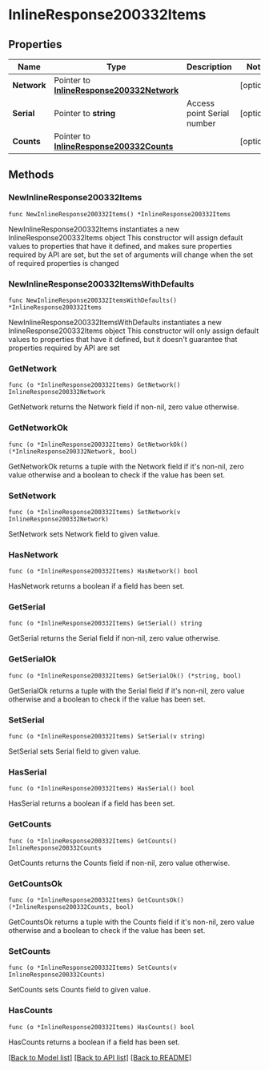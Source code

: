 # InlineResponse200332Items

## Properties

Name | Type | Description | Notes
------------ | ------------- | ------------- | -------------
**Network** | Pointer to [**InlineResponse200332Network**](InlineResponse200332Network.md) |  | [optional] 
**Serial** | Pointer to **string** | Access point Serial number | [optional] 
**Counts** | Pointer to [**InlineResponse200332Counts**](InlineResponse200332Counts.md) |  | [optional] 

## Methods

### NewInlineResponse200332Items

`func NewInlineResponse200332Items() *InlineResponse200332Items`

NewInlineResponse200332Items instantiates a new InlineResponse200332Items object
This constructor will assign default values to properties that have it defined,
and makes sure properties required by API are set, but the set of arguments
will change when the set of required properties is changed

### NewInlineResponse200332ItemsWithDefaults

`func NewInlineResponse200332ItemsWithDefaults() *InlineResponse200332Items`

NewInlineResponse200332ItemsWithDefaults instantiates a new InlineResponse200332Items object
This constructor will only assign default values to properties that have it defined,
but it doesn't guarantee that properties required by API are set

### GetNetwork

`func (o *InlineResponse200332Items) GetNetwork() InlineResponse200332Network`

GetNetwork returns the Network field if non-nil, zero value otherwise.

### GetNetworkOk

`func (o *InlineResponse200332Items) GetNetworkOk() (*InlineResponse200332Network, bool)`

GetNetworkOk returns a tuple with the Network field if it's non-nil, zero value otherwise
and a boolean to check if the value has been set.

### SetNetwork

`func (o *InlineResponse200332Items) SetNetwork(v InlineResponse200332Network)`

SetNetwork sets Network field to given value.

### HasNetwork

`func (o *InlineResponse200332Items) HasNetwork() bool`

HasNetwork returns a boolean if a field has been set.

### GetSerial

`func (o *InlineResponse200332Items) GetSerial() string`

GetSerial returns the Serial field if non-nil, zero value otherwise.

### GetSerialOk

`func (o *InlineResponse200332Items) GetSerialOk() (*string, bool)`

GetSerialOk returns a tuple with the Serial field if it's non-nil, zero value otherwise
and a boolean to check if the value has been set.

### SetSerial

`func (o *InlineResponse200332Items) SetSerial(v string)`

SetSerial sets Serial field to given value.

### HasSerial

`func (o *InlineResponse200332Items) HasSerial() bool`

HasSerial returns a boolean if a field has been set.

### GetCounts

`func (o *InlineResponse200332Items) GetCounts() InlineResponse200332Counts`

GetCounts returns the Counts field if non-nil, zero value otherwise.

### GetCountsOk

`func (o *InlineResponse200332Items) GetCountsOk() (*InlineResponse200332Counts, bool)`

GetCountsOk returns a tuple with the Counts field if it's non-nil, zero value otherwise
and a boolean to check if the value has been set.

### SetCounts

`func (o *InlineResponse200332Items) SetCounts(v InlineResponse200332Counts)`

SetCounts sets Counts field to given value.

### HasCounts

`func (o *InlineResponse200332Items) HasCounts() bool`

HasCounts returns a boolean if a field has been set.


[[Back to Model list]](../README.md#documentation-for-models) [[Back to API list]](../README.md#documentation-for-api-endpoints) [[Back to README]](../README.md)


